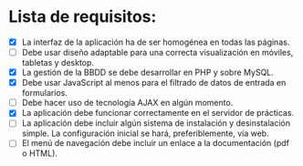 # Lista de requisitos:

- [X] La interfaz de la aplicación ha de ser homogénea en todas las páginas.
- [ ] Debe usar diseño adaptable para una correcta visualización en móviles, tabletas y desktop.
- [X] La gestión de la BBDD se debe desarrollar en PHP y sobre MySQL.
- [X] Debe usar JavaScript al menos para el filtrado de datos de entrada en formularios.
- [ ] Debe hacer uso de tecnología AJAX en algún momento.
- [X] La aplicación debe funcionar correctamente en el servidor de prácticas.
- [ ] La aplicación debe incluir algún sistema de instalación y desinstalación simple. La configuración inicial se hará, preferiblemente, vía web.
- [ ] El menú de navegación debe incluir un enlace a la documentación (pdf o HTML).
